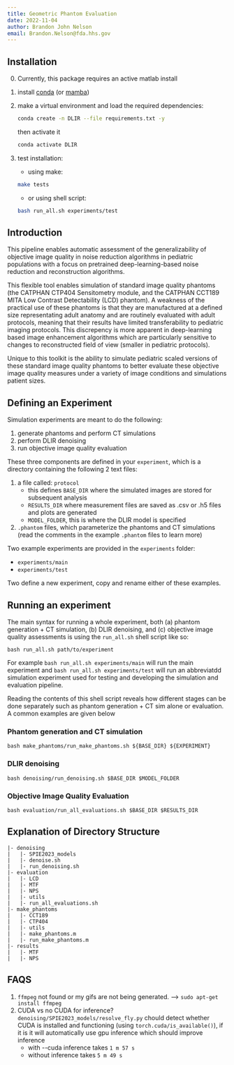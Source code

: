 ```yaml
---
title: Geometric Phantom Evaluation
date: 2022-11-04
author: Brandon John Nelson
email: Brandon.Nelson@fda.hhs.gov
---
```


## Installation

0. Currently, this package requires an active matlab install
1. install [conda](https://www.anaconda.com/products/distribution#linux) (or [mamba](https://mamba.readthedocs.io/en/latest/installation.html))
2. make a virtual environment and load the required dependencies:

   ```bash
   conda create -n DLIR --file requirements.txt -y
   ```

   then activate it

   ```bash
   conda activate DLIR
   ```

3. test installation:
   - using make:

   ```bash
   make tests
   ```

   - or using shell script:

   ```bash
   bash run_all.sh experiments/test
   ```

## Introduction

This pipeline enables automatic assessment of the generalizability of objective image quality in noise reduction algorithms in pediatric populations with a focus on pretrained deep-learning-based noise reduction and reconstruction algorithms.

This flexible tool enables simulation of standard image quality phantoms (the CATPHAN CTP404 Sensitometry module, and the CATPHAN CCT189 MITA Low Contrast Detectability (LCD) phantom). A weakness of the practical use of these phantoms is that they are manufactured at a defined size representating adult anatomy and are routinely evaluated with adult protocols, meaning that their results have limited transferability to pediatric imaging protocols. This discrepency is more apparent in deep-learning based image enhancement algorithms which are particularly sensitive to changes to reconstructed field of view (smaller in pediatric protocols).

Unique to this toolkit is the ability to simulate pediatric scaled versions of these standard image quality phantoms to better evaluate these objective image quality measures under a variety of image conditions and simulations patient sizes.

## Defining an Experiment

Simulation experiments are meant to do the following:

1. generate phantoms and perform CT simulations
2. perform DLIR denoising
3. run objective image quality evaluation

These three components are defined in your `experiment`, which is a directory containing the following 2 text files:

1. a file called: `protocol`
   - this defines `BASE_DIR` where the simulated images are stored for subsequent analysis
   - `RESULTS_DIR` where measurement files are saved as .csv or .h5 files and plots are generated
   - `MODEL_FOLDER`, this is where the DLIR model is specified
2. `.phantom` files, which parameterize the phantoms and CT simulations (read the comments in the example `.phantom` files to learn more)

Two example experiments are provided in the `experiments` folder:

- `experiments/main`
- `experiments/test`

Two define a new experiment, copy and rename either of these examples.

## Running an experiment

The main syntax for running a whole experiment, both (a) phantom generation + CT simulation, (b) DLIR denoising, and (c) objective image quality assessments is using the `run_all.sh` shell script like so:

```shell
bash run_all.sh path/to/experiment
```

For example `bash run_all.sh experiments/main` will run the main experiment and `bash run_all.sh experiments/test` will run an abbreviatdd simulation experiment used for testing and developing the simulation and evaluation pipeline.

Reading the contents of this shell script reveals how different stages can be done separately such as phantom generation + CT sim alone or evaluation. A common examples are given below

### Phantom generation and CT simulation

```shell
bash make_phantoms/run_make_phantoms.sh ${BASE_DIR} ${EXPERIMENT}
```

### DLIR denoising

```shell
bash denoising/run_denoising.sh $BASE_DIR $MODEL_FOLDER
```

### Objective Image Quality Evaluation

```shell
bash evaluation/run_all_evaluations.sh $BASE_DIR $RESULTS_DIR
```

## Explanation of Directory Structure

```directory structure
|- denoising
|   |- SPIE2023_models
|   |- denoise.sh
|   |- run_denoising.sh
|- evaluation
|   |- LCD
|   |- MTF
|   |- NPS
|   |- utils
|   |- run_all_evaluations.sh
|- make_phantoms
|   |- CCT189
|   |- CTP404
|   |- utils
|   |- make_phantoms.m
|   |- run_make_phantoms.m
|- results
|   |- MTF
|   |- NPS
```

## FAQS

1. `ffmpeg` not found or my gifs are not being generated. --> `sudo apt-get install ffmpeg`
2. CUDA vs no CUDA for inference?
`denoising/SPIE2023_models/resolve_fly.py` chould detect whether CUDA is installed and functioning (using `torch.cuda/is_available()`), if it is it will automatically use gpu inference which should improve inference
   - with --cuda inference takes `1 m 57 s`
   - without inference takes `5 m 49 s`
